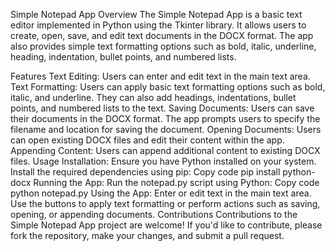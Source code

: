 


Simple Notepad App
Overview
The Simple Notepad App is a basic text editor implemented in Python using the Tkinter library. It allows users to create, open, save, and edit text documents in the DOCX format. The app also provides simple text formatting options such as bold, italic, underline, heading, indentation, bullet points, and numbered lists.

Features
Text Editing: Users can enter and edit text in the main text area.
Text Formatting: Users can apply basic text formatting options such as bold, italic, and underline. They can also add headings, indentations, bullet points, and numbered lists to the text.
Saving Documents: Users can save their documents in the DOCX format. The app prompts users to specify the filename and location for saving the document.
Opening Documents: Users can open existing DOCX files and edit their content within the app.
Appending Content: Users can append additional content to existing DOCX files.
Usage
Installation:
Ensure you have Python installed on your system.
Install the required dependencies using pip:
Copy code
pip install python-docx
Running the App:
Run the notepad.py script using Python:
Copy code
python notepad.py
Using the App:
Enter or edit text in the main text area.
Use the buttons to apply text formatting or perform actions such as saving, opening, or appending documents.
Contributions
Contributions to the Simple Notepad App project are welcome! If you'd like to contribute, please fork the repository, make your changes, and submit a pull request.
